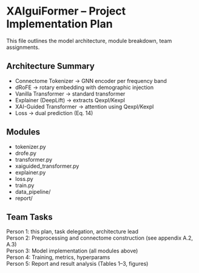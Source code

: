 
# XAIguiFormer – Project Implementation Plan

This file outlines the model architecture, module breakdown, team assignments.

## Architecture Summary
- Connectome Tokenizer → GNN encoder per frequency band
- dRoFE → rotary embedding with demographic injection
- Vanilla Transformer → standard transformer
- Explainer (DeepLift) → extracts Qexpl/Kexpl
- XAI-Guided Transformer → attention using Qexpl/Kexpl
- Loss → dual prediction (Eq. 14)

## Modules
- tokenizer.py
- drofe.py
- transformer.py
- xaiguided_transformer.py
- explainer.py
- loss.py
- train.py
- data_pipeline/
- report/

## Team Tasks
Person 1: this plan, task delegation, architecture lead  
Person 2: Preprocessing and connectome construction (see appendix A.2, A.3)  
Person 3: Model implementation (all modules above)  
Person 4: Training, metrics, hyperparams  
Person 5: Report and result analysis (Tables 1–3, figures)
